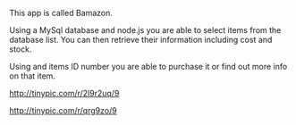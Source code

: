 This app is called Bamazon.

Using a MySql database and node.js you are able to select items from the database list. You can then retrieve their information including cost and stock.

Using and items ID number you are able to purchase it or find out more info on that item.

http://tinypic.com/r/2l9r2uq/9

http://tinypic.com/r/qrg9zo/9